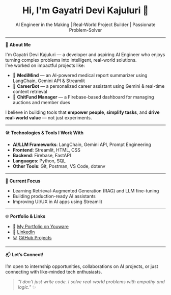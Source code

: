 <h1 align="center">Hi, I'm Gayatri Devi Kajuluri 👋</h1>
<p align="center">AI Engineer in the Making | Real-World Project Builder | Passionate Problem-Solver</p>

---

🎯 **About Me**

I'm Gayatri Devi Kajuluri — a developer and aspiring AI Engineer who enjoys turning complex problems into intelligent, real-world solutions.  
I’ve worked on impactful projects like:

- 🧠 **MediMind** — an AI-powered medical report summarizer using LangChain, Gemini API & Streamlit  
- 🤖 **CareerBot** — a personalized career assistant using Gemini & real-time content retrieval  
- 💸 **ChitFund Manager** — a Firebase-based dashboard for managing auctions and member dues

I believe in building tools that **empower people**, **simplify tasks**, and **drive real-world value** — not just experiments.

---

🛠 **Technologies & Tools I Work With**

- **AI/LLM Frameworks**: LangChain, Gemini API, Prompt Engineering  
- **Frontend**: Streamlit, HTML, CSS  
- **Backend**: Firebase, FastAPI  
- **Languages**: Python, SQL
- **Other Tools**: Git, Postman, VS Code, dotenv

---

📌 **Current Focus**

- Learning Retrieval-Augmented Generation (RAG) and LLM fine-tuning  
- Building production-ready AI assistants  
- Improving UI/UX in AI apps using Streamlit

---

🌐 **Portfolio & Links**

- 🔗 [My Portfolio on Youware](https://www.youware.com/project/hu20fe29up)  
- 💼 [LinkedIn](https://www.linkedin.com/in/gayatri-devi-kajuluri/)  
- 💻 [GitHub Projects](https://github.com/yourusername) 

---

📬 **Let’s Connect!**

I’m open to internship opportunities, collaborations on AI projects, or just connecting with like-minded tech enthusiasts.

> *"I don't just write code. I solve real-world problems with empathy and logic."* ✨



<!--
**Gayatridevi39/Gayatridevi39** is a ✨ _special_ ✨ repository because its `README.md` (this file) appears on your GitHub profile.

Here are some ideas to get you started:

- 🔭 I’m currently working on ...
- 🌱 I’m currently learning ...
- 👯 I’m looking to collaborate on ...
- 🤔 I’m looking for help with ...
- 💬 Ask me about ...
- 📫 How to reach me: ...
- 😄 Pronouns: ...
- ⚡ Fun fact: ...
-->

